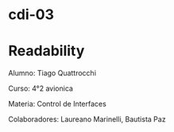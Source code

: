 # cdi-03
# Readability

Alumno: Tiago Quattrocchi

Curso: 4°2 avionica

Materia: Control de Interfaces

Colaboradores: Laureano Marinelli, Bautista Paz

